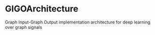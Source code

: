 # GIGOArchitecture
Graph Input-Graph Output implementation architecture for deep learning over graph signals
